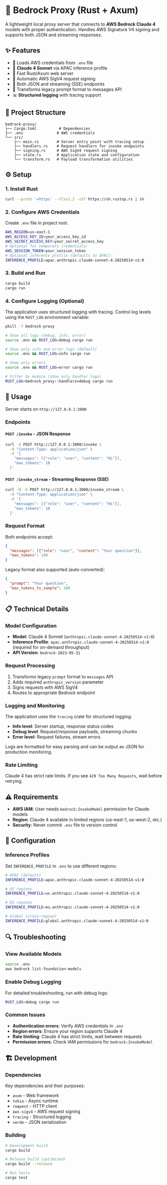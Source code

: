 # 🦀 Bedrock Proxy (Rust + Axum)

A lightweight local proxy server that connects to **AWS Bedrock Claude 4** models with proper authentication.
Handles AWS Signature V4 signing and supports both JSON and streaming responses.

## ✨ Features
- 🔑 Loads AWS credentials from `.env` file
- 🤖 **Claude 4 Sonnet** via APAC inference profile
- 🚀 Fast Rust/Axum web server
- 🔐 Automatic AWS SigV4 request signing
- 📡 Both JSON and streaming (SSE) endpoints
- 🔄 Transforms legacy prompt format to messages API
- 📊 **Structured logging** with tracing support

## 📂 Project Structure

```
bedrock-proxy/
├── Cargo.toml          # Dependencies
├── .env               # AWS credentials
└── src/
    ├── main.rs        # Server entry point with tracing setup
    ├── handlers.rs    # Request handlers for invoke endpoints
    ├── signing.rs     # AWS SigV4 request signing
    ├── state.rs       # Application state and configuration
    └── transform.rs   # Payload transformation utilities
```

## ⚙️ Setup

### 1. Install Rust
```bash
curl --proto '=https' --tlsv1.2 -sSf https://sh.rustup.rs | sh
```

### 2. Configure AWS Credentials
Create `.env` file in project root:
```bash
AWS_REGION=us-east-1
AWS_ACCESS_KEY_ID=your_access_key_id
AWS_SECRET_ACCESS_KEY=your_secret_access_key
# Optional for temporary credentials:
AWS_SESSION_TOKEN=your_session_token
# Optional inference profile (defaults to APAC):
INFERENCE_PROFILE=apac.anthropic.claude-sonnet-4-20250514-v1:0
```

### 3. Build and Run
```bash
cargo build
cargo run
```

### 4. Configure Logging (Optional)
The application uses structured logging with tracing. Control log levels using the `RUST_LOG` environment variable:

```bash
pkill -f bedrock-proxy

# Show all logs (debug, info, error)
source .env && RUST_LOG=debug cargo run

# Show only info and error logs (default)
source .env && RUST_LOG=info cargo run

# Show only errors
source .env && RUST_LOG=error cargo run

# Filter by module (show only handler logs)
RUST_LOG=bedrock_proxy::handlers=debug cargo run
```

## 🚀 Usage

Server starts on `http://127.0.0.1:3000`

### Endpoints

#### `POST /invoke` - JSON Response
```bash
curl -X POST http://127.0.0.1:3000/invoke \
  -H "Content-Type: application/json" \
  -d '{
    "messages": [{"role": "user", "content": "Hi"}],
    "max_tokens": 10
  }'
```

#### `POST /invoke_stream` - Streaming Response (SSE)
```bash
curl -N -X POST http://127.0.0.1:3000/invoke_stream \
  -H "Content-Type: application/json" \
  -d '{
    "messages": [{"role": "user", "content": "Hi"}],
    "max_tokens": 10
  }'
```

### Request Format
Both endpoints accept:
```json
{
  "messages": [{"role": "user", "content": "Your question"}],
  "max_tokens": 100
}
```

Legacy format also supported (auto-converted):
```json
{
  "prompt": "Your question",
  "max_tokens_to_sample": 100
}
```


## 📋 Technical Details

### Model Configuration
- **Model**: Claude 4 Sonnet (`anthropic.claude-sonnet-4-20250514-v1:0`)
- **Inference Profile**: `apac.anthropic.claude-sonnet-4-20250514-v1:0` (required for on-demand throughput)
- **API Version**: `bedrock-2023-05-31`

### Request Processing
1. Transforms legacy `prompt` format to `messages` API
2. Adds required `anthropic_version` parameter
3. Signs requests with AWS SigV4
4. Routes to appropriate Bedrock endpoint

### Logging and Monitoring
The application uses the `tracing` crate for structured logging:
- **Info level**: Server startup, response status codes
- **Debug level**: Request/response payloads, streaming chunks
- **Error level**: Request failures, stream errors

Logs are formatted for easy parsing and can be output as JSON for production monitoring.

### Rate Limiting
Claude 4 has strict rate limits. If you see `429 Too Many Requests`, wait before retrying.

## ⚠️ Requirements

- **AWS IAM**: User needs `bedrock:InvokeModel` permission for Claude models
- **Region**: Claude 4 available in limited regions (us-east-1, us-west-2, etc.)
- **Security**: Never commit `.env` file to version control

## 🔧 Configuration

### Inference Profiles
Set `INFERENCE_PROFILE` in `.env` to use different regions:

```bash
# APAC (default)
INFERENCE_PROFILE=apac.anthropic.claude-sonnet-4-20250514-v1:0

# US regions
INFERENCE_PROFILE=us.anthropic.claude-sonnet-4-20250514-v1:0

# EU regions
INFERENCE_PROFILE=eu.anthropic.claude-sonnet-4-20250514-v1:0

# Global (cross-region)
INFERENCE_PROFILE=global.anthropic.claude-sonnet-4-20250514-v1:0
```


## 🔍 Troubleshooting

### View Available Models
```bash
source .env
aws bedrock list-foundation-models
```

### Enable Debug Logging
For detailed troubleshooting, run with debug logs:
```bash
RUST_LOG=debug cargo run
```

### Common Issues
- **Authentication errors**: Verify AWS credentials in `.env`
- **Region errors**: Ensure your region supports Claude 4
- **Rate limiting**: Claude 4 has strict limits, wait between requests
- **Permission errors**: Check IAM permissions for `bedrock:InvokeModel`

## 🏗️ Development

### Dependencies
Key dependencies and their purposes:
- `axum` - Web framework
- `tokio` - Async runtime
- `reqwest` - HTTP client
- `aws-sigv4` - AWS request signing
- `tracing` - Structured logging
- `serde` - JSON serialization

### Building
```bash
# Development build
cargo build

# Release build (optimized)
cargo build --release

# Run tests
cargo test
```
